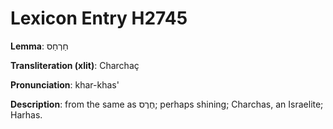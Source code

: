 # Lexicon Entry H2745

**Lemma**: חַרְחַס

**Transliteration (xlit)**: Charchaç

**Pronunciation**: khar-khas'

**Description**:
from the same as חֶרֶס; perhaps shining; Charchas, an Israelite; Harhas.
